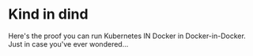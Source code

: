 # Kind in dind

Here's the proof you can run Kubernetes IN Docker in Docker-in-Docker. Just in case you've ever wondered...